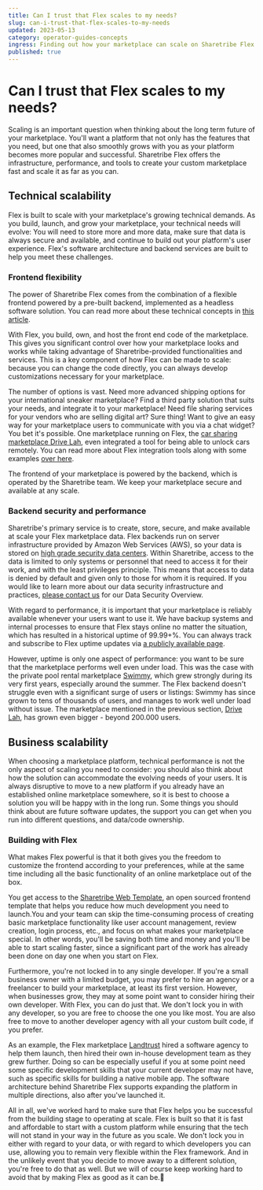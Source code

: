 ```yaml
---
title: Can I trust that Flex scales to my needs?
slug: can-i-trust-that-flex-scales-to-my-needs
updated: 2023-05-13
category: operator-guides-concepts
ingress: Finding out how your marketplace can scale on Sharetribe Flex
published: true
---
```


# Can I trust that Flex scales to my needs?

Scaling is an important question when thinking about the long term
future of your marketplace. You'll want a platform that not only has the
features that you need, but one that also smoothly grows with you as
your platform becomes more popular and successful. Sharetribe Flex
offers the infrastructure, performance, and tools to create your custom
marketplace fast and scale it as far as you can.

## Technical scalability

Flex is built to scale with your marketplace's growing technical
demands. As you build, launch, and grow your marketplace, your technical
needs will evolve: You will need to store more and more data, make sure
that data is always secure and available, and continue to build out your
platform's user experience. Flex's software architecture and backend
services are built to help you meet these challenges.

### Frontend flexibility

The power of Sharetribe Flex comes from the combination of a flexible
frontend powered by a pre-built backend, implemented as a headless
software solution. You can read more about these technical concepts in
[this article](https://www.sharetribe.com/docs/operator-guides/concepts/).

With Flex, you build, own, and host the front end code of the
marketplace. This gives you significant control over how your
marketplace looks and works while taking advantage of
Sharetribe-provided functionalities and services. This is a key
component of how Flex can be made to scale: because you can change the
code directly, you can always develop customizations necessary for your
marketplace.

The number of options is vast. Need more advanced shipping options for
your international sneaker marketplace? Find a third party solution that
suits your needs, and integrate it to your marketplace! Need file
sharing services for your vendors who are selling digital art? Sure
thing! Want to give an easy way for your marketplace users to
communicate with you via a chat widget? You bet it's possible. One
marketplace running on Flex, the
[car sharing marketplace Drive Lah](https://www.sharetribe.com/customers/drive-lah/),
even integrated a tool for being able to unlock cars remotely. You can
read more about Flex integration tools along with some examples
[over here](https://www.sharetribe.com/docs/concepts/integrations-introduction/).

The frontend of your marketplace is powered by the backend, which is
operated by the Sharetribe team. We keep your marketplace secure and
available at any scale.

### Backend security and performance

Sharetribe's primary service is to create, store, secure, and make
available at scale your Flex marketplace data. Flex backends run on
server infrastructure provided by Amazon Web Services (AWS), so your
data is stored on
[high grade security data centers](https://aws.amazon.com/compliance/data-center/controls/?nc1=h_ls).
Within Sharetribe, access to the data is limited to only systems or
personnel that need to access it for their work, and with the least
privileges principle. This means that access to data is denied by
default and given only to those for whom it is required. If you would
like to learn more about our data security infrastructure and practices,
[please contact us](mailto:hello@sharetribe.com) for our Data Security
Overview.

With regard to performance, it is important that your marketplace is
reliably available whenever your users want to use it. We have backup
systems and internal processes to ensure that Flex stays online no
matter the situation, which has resulted in a historical uptime of
99.99+%. You can always track and subscribe to Flex uptime updates via
[a publicly available page](https://status.sharetribe.com/uptime).

However, uptime is only one aspect of performance: you want to be sure
that the marketplace performs well even under load. This was the case
with the private pool rental marketplace
[Swimmy](https://www.sharetribe.com/customers/swimmy/), which grew
strongly during its very first years, especially around the summer. The
Flex backend doesn't struggle even with a significant surge of users or
listings: Swimmy has since grown to tens of thousands of users, and
manages to work well under load without issue. The marketplace mentioned
in the previous section,
[Drive Lah](https://www.sharetribe.com/customers/drive-lah/), has grown
even bigger - beyond 200.000 users.

## Business scalability

When choosing a marketplace platform, technical performance is not the
only aspect of scaling you need to consider: you should also think about
how the solution can accommodate the evolving needs of your users. It is
always disruptive to move to a new platform if you already have an
established online marketplace somewhere, so it is best to choose a
solution you will be happy with in the long run. Some things you should
think about are future software updates, the support you can get when
you run into different questions, and data/code ownership.

### Building with Flex

What makes Flex powerful is that it both gives you the freedom to
customize the frontend according to your preferences, while at the same
time including all the basic functionality of an online marketplace out
of the box.

You get access to the
[Sharetribe Web Template](https://www.sharetribe.com/docs/ftw/sharetribe-web-template/),
an open sourced frontend template that helps you reduce how much
development you need to launch.You and your team can skip the
time-consuming process of creating basic marketplace functionality like
user account management, review creation, login process, etc., and focus
on what makes your marketplace special. In other words, you'll be saving
both time and money and you'll be able to start scaling faster, since a
significant part of the work has already been done on day one when you
start on Flex.

Furthermore, you're not locked in to any single developer. If you're a
small business owner with a limited budget, you may prefer to hire an
agency or a freelancer to build your marketplace, at least its first
version. However, when businesses grow, they may at some point want to
consider hiring their own developer. With Flex, you can do just that. We
don't lock you in with any developer, so you are free to choose the one
you like most. You are also free to move to another developer agency
with all your custom built code, if you prefer.

As an example, the Flex marketplace [Landtrust](https://landtrust.com/)
hired a software agency to help them launch, then hired their own
in-house development team as they grew further. Doing so can be
especially useful if you at some point need some specific development
skills that your current developer may not have, such as specific skills
for building a native mobile app. The software architecture behind
Sharetribe Flex supports expanding the platform in multiple directions,
also after you've launched it.

All in all, we've worked hard to make sure that Flex helps you be
successful from the building stage to operating at scale. Flex is built
so that it is fast and affordable to start with a custom platform while
ensuring that the tech will not stand in your way in the future as you
scale. We don't lock you in either with regard to your data, or with
regard to which developers you can use, allowing you to remain very
flexible within the Flex framework. And in the unlikely event that you
decide to move away to a different solution, you're free to do that as
well. But we will of course keep working hard to avoid that by making
Flex as good as it can be.🙂
